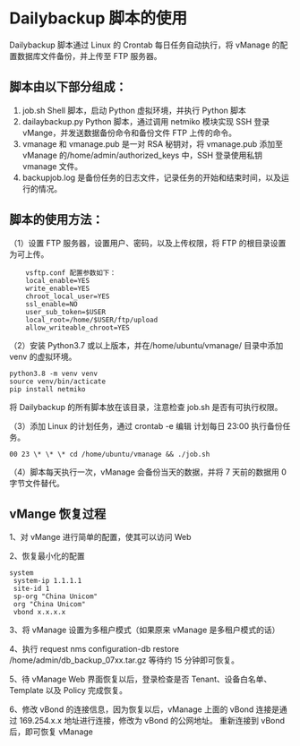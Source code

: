 # Dailybackup 脚本的使用

Dailybackup 脚本通过 Linux 的 Crontab 每日任务自动执行，将 vManage 的配置数据库文件备份，并上传至 FTP 服务器。

## 脚本由以下部分组成：

1. job.sh Shell 脚本，启动 Python 虚拟环境，并执行 Python 脚本
1. dailaybackup.py Python 脚本，通过调用 netmiko 模块实现 SSH 登录 vMange，并发送数据备份命令和备份文件 FTP 上传的命令。
1. vmanage 和 vmanage.pub 是一对 RSA 秘钥对，将 vmanage.pub 添加至 vManage 的/home/admin/authorized_keys 中，SSH 登录使用私钥 vmanage 文件。
1. backupjob.log 是备份任务的日志文件，记录任务的开始和结束时间，以及运行的情况。

## 脚本的使用方法：

（1）设置 FTP 服务器，设置用户、密码，以及上传权限，将 FTP 的根目录设置为可上传。

```shell
	vsftp.conf 配置参数如下：
	local_enable=YES
	write_enable=YES
	chroot_local_user=YES
	ssl_enable=NO
	user_sub_token=$USER
	local_root=/home/$USER/ftp/upload
	allow_writeable_chroot=YES
```

（2）安装 Python3.7 或以上版本，并在/home/ubuntu/vmanage/ 目录中添加 venv 的虚拟环境。

```shell
python3.8 -m venv venv
source venv/bin/acticate
pip install netmiko
```

将 Dailybackup 的所有脚本放在该目录，注意检查 job.sh 是否有可执行权限。

（3）添加 Linux 的计划任务，通过 crontab -e 编辑
计划每日 23:00 执行备份任务。

```shell
00 23 \* \* \* cd /home/ubuntu/vmanage && ./job.sh
```

（4）脚本每天执行一次，vManage 会备份当天的数据，并将 7 天前的数据用 0 字节文件替代。

## vMange 恢复过程

1、对 vMange 进行简单的配置，使其可以访问 Web

2、恢复最小化的配置

```text
system
 system-ip 1.1.1.1
 site-id 1
 sp-org "China Unicom"
 org "China Unicom"
 vbond x.x.x.x
```

3、将 vManage 设置为多租户模式（如果原来 vManage 是多租户模式的话）

4、执行 request nms configuration-db restore /home/admin/db_backup_07xx.tar.gz
等待约 15 分钟即可恢复。

5、待 vManage Web 界面恢复以后，登录检查是否 Tenant、设备白名单、Template 以及 Policy 完成恢复。

6、修改 vBond 的连接信息，因为恢复以后，vManage 上面的 vBond 连接是通过 169.254.x.x 地址进行连接，修改为 vBond 的公网地址。
重新连接到 vBond 后，即可恢复 vManage

